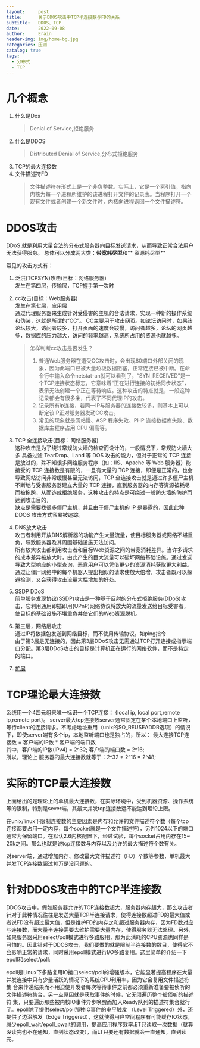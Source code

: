 ```yaml
---
layout:     post
title:      关于DDOS攻击中TCP半连接数与FD的关系
subtitle:   DDOS、TCP
date:       2022-09-08
author:     Erain
header-img: img/home-bg.jpg
categories: 压测
catalog: true
tags:
  - 分布式
  - TCP
---
```



# 几个概念

1. 什么是Dos
   > Denial of Service,拒绝服务
1. 什么是DDOS
   > Distributed Denial of Service,分布式拒绝服务
1. TCP的最大连接数
1. 文件描述符FD
   > 文件描述符在形式上是一个非负整数。实际上，它是一个索引值，指向内核为每一个进程所维护的该进程打开文件的记录表。当程序打开一个现有文件或者创建一个新文件时，内核向进程返回一个文件描述符。

# DDOS攻击

DDoS 就是利用大量合法的分布式服务器向目标发送请求，从而导致正常合法用户无法获得服务。 总体可以分成两大类：**带宽耗尽型**和**
资源耗尽型**

常见的攻击方式有：

1. 泛洪(TCPSYN)攻击(目标：网络服务器)     
   发生在第四层，传输层，TCP握手第一次时
2. cc攻击(目标：Web服务器)      
   发生在第七层，应用层  
   通过代理服务器来生成针对受侵害的主机的合法请求，实现一种新的操作系统和伪装，这就是所谓的“CC”。
   CC主要用于攻击网页。如论坛访问时，如果该论坛较大，访问者较多，打开页面的速度会较慢，访问者越多，论坛的网页越多，数据库的压力越大，访问的频率越高，系统所占用的资源也就越多。
   > 怎样判断cc攻击是否发生？
   > 1. 普通Web服务器在遭受CC攻击时，会出现80端口外部关闭的现象，因为此端口已被大量垃圾数据阻塞，正常连接已被中断。在命令行中输入命令netstat-an就可以看到了，“SYN_RECEIVED”是一个TCP连接状态标志，它意味着“正在进行连接的初始同步状态”，表示无法创建一个正在等待响应。这种攻击的特点就是，一般这种记录都会有很多条，代表了不同代理IP的攻击。
   > 1. 记录所有ip连接，若同一IP与服务器的连接数较多，则基本上可以断定该IP正对服务器发动CC攻击。
   > 1. 常见的现象就是网站慢、ASP 程序失效、PHP 连接数据库失败、数据库主程序占用 CPU 偏高等。

3. TCP 全连接攻击(目标：网络服务器)     
   这种攻击是为了绕过常规防火墙的检查而设计的，一般情况下，常规防火墙大多 具备过滤 TearDrop、Land 等 DOS 攻击的能力，但对于正常的 TCP 连接是放过的，殊不知很多网络服务程序（如：IIS、Apache 等 Web
   服务器）能接受的 TCP 连接数是有限的，一旦有大量的 TCP 连接，即便是正常的，也会导致网站访问非常缓慢甚至无法访问，TCP 全连接攻击就是通过许多僵尸主机不断地与受害服务器建立大量的 TCP
   连接，直到服务器的内存等资源被耗尽而被拖跨，从而造成拒绝服务，这种攻击的特点是可绕过一般防火墙的防护而达到攻击目的，  
   缺点是需要找很多僵尸主机，并且由于僵尸主机的 IP 是暴露的，因此此种 DDOS 攻击方式容易被追踪。

4. DNS放大攻击      
   攻击者利用开放DNS解析器的功能产生大量流量，使目标服务器或网络不堪重负，导致服务器及其周围基础设施无法访问。     
   所有放大攻击都利用攻击者和目标Web资源之间的带宽消耗差异。当许多请求的成本差异被放大时，由此产生的巨大流量可以破坏网络基础设施。通过发送导致大型响应的小型查询，恶意用户可以凭借更少的资源消耗获取更大利益。通过让僵尸网络中的每个机器人提出相似的请求使放大倍增，攻击者既可以躲避检测，又会获得攻击流量大幅增加的好处。

5. SSDP DDoS       
   简单服务发现协议(SSDP)攻击是一种基于反射的分布式拒绝服务(DDoS)攻击，它利用通用即插即用(UPnP)网络协议将放大的流量发送给目标受害者，使目标的基础设施不堪重负并使它们的Web资源脱机。

6. 第三层，网络层攻击       
   通过IP将数据包发送到网络目标，而不使用传输协议。如ping指令     
   由于第3层是无连接的，因此第3层DDoS攻击无需通过TCP打开连接或指示端口分配。第3层DDoS攻击的目标是计算机正在运行的网络软件，而不是特定的端口。

7. [扩展](https://blog.csdn.net/zfw_666666/article/details/126222698)

# TCP理论最大连接数

系统用一个4四元组来唯一标识一个TCP连接： {local ip, local port,remote ip,remote port}。
server最大tcp连接数server通常固定在某个本地端口上监听，等待client的连接请求。不考虑地址重用（unix的SO_REUSEADDR选项）的情况下，即使server端有多个ip，本地监听端口也是独占的，所以：
最大连接TCP连接数 = 客户端的IP数 * 客户端的端口数     
其中，客户端的IP数(IPv4) = 2^32; 客户端的端口数 = 2^16;    
所以，理论上 服务器的最大连接数就等于：2^32 * 2^16 = 2^48;     

# 实际的TCP最大连接数

上面给出的是理论上的单机最大连接数，在实际环境中，受到机器资源、操作系统等的限制，特别是sever端，其最大并发tcp连接数远不能达到理论上限。

在unix/linux下限制连接数的主要因素是内存和允许的文件描述符个数（每个tcp连接都要占用一定内存，每个socket就是一个文件描述符），另外1024以下的端口通常为保留端口。在默认2.6内核配置下，经过试验，每个socket占用内存在15~
20k之间。那么也就是说tcp连接数与内存以及允许的最大描述符个数有关。

对server端，通过增加内存、修改最大文件描述符（FD）个数等参数，单机最大并发TCP连接数超过10万是没问题的。

# 针对DDOS攻击中的TCP半连接数

DDOS攻击中，假如服务器允许的TCP连接数超大，服务器内存超大，那么攻击者针对于此种情况往往是发送大量TCP半连接请求，使得连接数超过FD的最大值或者说FD没有超过最大值，但是维护FD的内存之和超过服务器内存，因为FD数对应与连接数，而大量半连接需要去维护需要大量内存，使得服务器无法处理。另外，如果服务器采用select/poll模式进行多路服用，那为此消耗的CPU资源也同样是可怕的。因此针对于DDOS攻击，我们要做的就是限制半连接数的数目，使得它不会影响正常的请求，同时采用epoll模式进行I/O多路复用。这里简单的介绍一下epoll和select/poll:

epoll是Linux下多路复用IO接口select/poll的增强版本，它能显著提高程序在大量并发连接中只有少量活跃的情况下的系统CPU利用率，因为它会复用文件描述符集
合来传递结果而不用迫使开发者每次等待事件之前都必须重新准备要被侦听的文件描述符集合，另一点原因就是获取事件的时候，它无须遍历整个被侦听的描述符
集，只要遍历那些被内核IO事件异步唤醒而加入Ready队列的描述符集合就行了。epoll除了提供select/poll那种IO事件的电平触发 （Level Triggered）外，还提供了边沿触发（Edge
Triggered），这就使得用户空间程序有可能缓存IO状态，减少epoll_wait/epoll_pwait的调用，提高应用程序效率.ET只读取一次数据（就算没读完也不在通知，直到状态改变），而LT只要还有数据就会一直通知，直到读完。